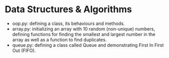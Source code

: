 # Data Structures & Algorithms

* oop.py: defining a class, its behaviours and methods.
* array.py: initializing an array with 10 random (non-unique) numbers, defining functions for finding the smallest and largest number in the array as well as a function to find duplicates.
* queue.py: defining a class called Queue and demonstrating First In First Out (FIFO).
